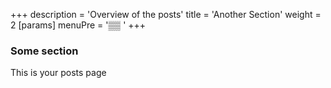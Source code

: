 +++
description = 'Overview of the posts'
title = 'Another Section'
weight = 2
[params]
    menuPre = '▒▒ ' 
+++

### Some section
This is your posts page
